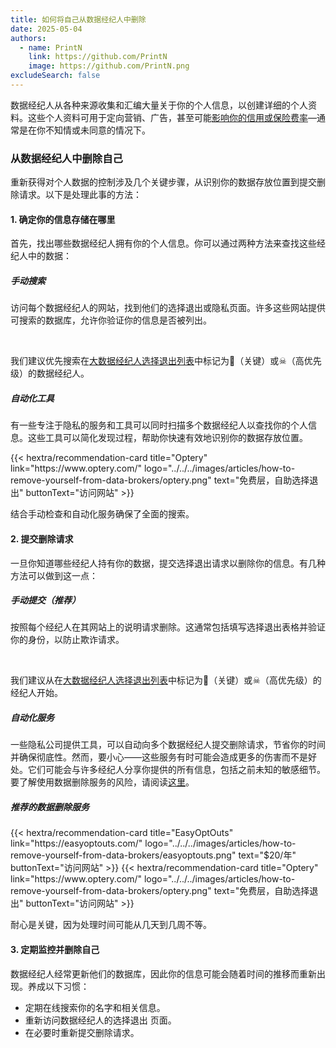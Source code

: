 ```yaml
---
title: 如何将自己从数据经纪人中删除
date: 2025-05-04
authors:
  - name: PrintN
    link: https://github.com/PrintN
    image: https://github.com/PrintN.png
excludeSearch: false
---
```

数据经纪人从各种来源收集和汇编大量关于你的个人信息，以创建详细的个人资料。这些个人资料可用于定向营销、广告，甚至可能[影响你的信用或保险费率](https://www.npr.org/sections/health-shots/2018/07/17/629441555/health-insurers-are-vacuuming-up-details-about-you-and-it-could-raise-your-rates)—通常是在你不知情或未同意的情况下。

### 从数据经纪人中删除自己
重新获得对个人数据的控制涉及几个关键步骤，从识别你的数据存放位置到提交删除请求。以下是处理此事的方法：

#### 1. 确定你的信息存储在哪里
首先，找出哪些数据经纪人拥有你的个人信息。你可以通过两种方法来查找这些经纪人中的数据：

##### 手动搜索
访问每个数据经纪人的网站，找到他们的选择退出或隐私页面。许多这些网站提供可搜索的数据库，允许你验证你的信息是否被列出。

<br>

我们建议优先搜索在[大数据经纪人选择退出列表](https://github.com/yaelwrites/Big-Ass-Data-Broker-Opt-Out-List)中标记为💐（关键）或☠（高优先级）的数据经纪人。

##### 自动化工具
有一些专注于隐私的服务和工具可以同时扫描多个数据经纪人以查找你的个人信息。这些工具可以简化发现过程，帮助你快速有效地识别你的数据存放位置。

<div class="recommendations">  
  <div class="grid">
    {{< hextra/recommendation-card title="Optery" link="https://www.optery.com/" logo="../../../images/articles/how-to-remove-yourself-from-data-brokers/optery.png" text="免费层，自助选择退出" buttonText="访问网站" >}}
  </div>
</div>

结合手动检查和自动化服务确保了全面的搜索。

#### 2. 提交删除请求
一旦你知道哪些经纪人持有你的数据，提交选择退出请求以删除你的信息。有几种方法可以做到这一点：

##### 手动提交（推荐）
按照每个经纪人在其网站上的说明请求删除。这通常包括填写选择退出表格并验证你的身份，以防止欺诈请求。

<br>

我们建议从在[大数据经纪人选择退出列表](https://github.com/yaelwrites/Big-Ass-Data-Broker-Opt-Out-List)中标记为💐（关键）或☠（高优先级）的经纪人开始。

##### 自动化服务
一些隐私公司提供工具，可以自动向多个数据经纪人提交删除请求，节省你的时间并确保彻底性。然而，要小心——这些服务有时可能会造成更多的伤害而不是好处。它们可能会与许多经纪人分享你提供的所有信息，包括之前未知的敏感细节。要了解使用数据删除服务的风险，请阅读[这里](https://inteltechniques.com/blog/2023/09/19/the-dangers-of-data-removal-service-doxxing/)。

##### 推荐的数据删除服务
<div class="recommendations">  
  <div class="grid">
    {{< hextra/recommendation-card title="EasyOptOuts" link="https://easyoptouts.com/" logo="../../../images/articles/how-to-remove-yourself-from-data-brokers/easyoptouts.png" text="$20/年" buttonText="访问网站" >}}
    {{< hextra/recommendation-card title="Optery" link="https://www.optery.com/" logo="../../../images/articles/how-to-remove-yourself-from-data-brokers/optery.png" text="免费层，自助选择退出" buttonText="访问网站" >}}
  </div>
</div>

耐心是关键，因为处理时间可能从几天到几周不等。

#### 3. 定期监控并删除自己
数据经纪人经常更新他们的数据库，因此你的信息可能会随着时间的推移而重新出现。养成以下习惯：
- 定期在线搜索你的名字和相关信息。
- 重新访问数据经纪人的选择退出 页面。
- 在必要时重新提交删除请求。